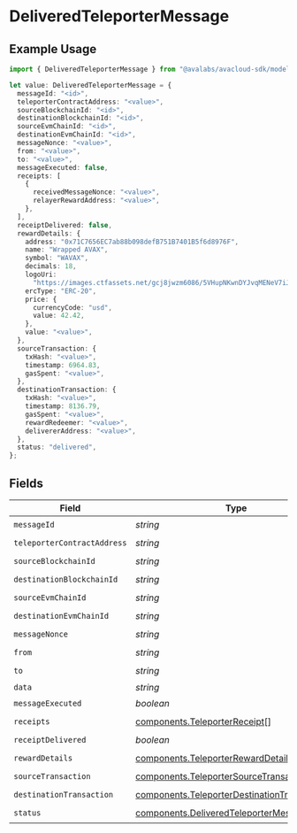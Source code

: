 # DeliveredTeleporterMessage

## Example Usage

```typescript
import { DeliveredTeleporterMessage } from "@avalabs/avacloud-sdk/models/components";

let value: DeliveredTeleporterMessage = {
  messageId: "<id>",
  teleporterContractAddress: "<value>",
  sourceBlockchainId: "<id>",
  destinationBlockchainId: "<id>",
  sourceEvmChainId: "<id>",
  destinationEvmChainId: "<id>",
  messageNonce: "<value>",
  from: "<value>",
  to: "<value>",
  messageExecuted: false,
  receipts: [
    {
      receivedMessageNonce: "<value>",
      relayerRewardAddress: "<value>",
    },
  ],
  receiptDelivered: false,
  rewardDetails: {
    address: "0x71C7656EC7ab88b098defB751B7401B5f6d8976F",
    name: "Wrapped AVAX",
    symbol: "WAVAX",
    decimals: 18,
    logoUri:
      "https://images.ctfassets.net/gcj8jwzm6086/5VHupNKwnDYJvqMENeV7iJ/fdd6326b7a82c8388e4ee9d4be7062d4/avalanche-avax-logo.svg",
    ercType: "ERC-20",
    price: {
      currencyCode: "usd",
      value: 42.42,
    },
    value: "<value>",
  },
  sourceTransaction: {
    txHash: "<value>",
    timestamp: 6964.83,
    gasSpent: "<value>",
  },
  destinationTransaction: {
    txHash: "<value>",
    timestamp: 8136.79,
    gasSpent: "<value>",
    rewardRedeemer: "<value>",
    delivererAddress: "<value>",
  },
  status: "delivered",
};
```

## Fields

| Field                                                                                                      | Type                                                                                                       | Required                                                                                                   | Description                                                                                                |
| ---------------------------------------------------------------------------------------------------------- | ---------------------------------------------------------------------------------------------------------- | ---------------------------------------------------------------------------------------------------------- | ---------------------------------------------------------------------------------------------------------- |
| `messageId`                                                                                                | *string*                                                                                                   | :heavy_check_mark:                                                                                         | N/A                                                                                                        |
| `teleporterContractAddress`                                                                                | *string*                                                                                                   | :heavy_check_mark:                                                                                         | N/A                                                                                                        |
| `sourceBlockchainId`                                                                                       | *string*                                                                                                   | :heavy_check_mark:                                                                                         | N/A                                                                                                        |
| `destinationBlockchainId`                                                                                  | *string*                                                                                                   | :heavy_check_mark:                                                                                         | N/A                                                                                                        |
| `sourceEvmChainId`                                                                                         | *string*                                                                                                   | :heavy_check_mark:                                                                                         | N/A                                                                                                        |
| `destinationEvmChainId`                                                                                    | *string*                                                                                                   | :heavy_check_mark:                                                                                         | N/A                                                                                                        |
| `messageNonce`                                                                                             | *string*                                                                                                   | :heavy_check_mark:                                                                                         | N/A                                                                                                        |
| `from`                                                                                                     | *string*                                                                                                   | :heavy_check_mark:                                                                                         | N/A                                                                                                        |
| `to`                                                                                                       | *string*                                                                                                   | :heavy_check_mark:                                                                                         | N/A                                                                                                        |
| `data`                                                                                                     | *string*                                                                                                   | :heavy_minus_sign:                                                                                         | N/A                                                                                                        |
| `messageExecuted`                                                                                          | *boolean*                                                                                                  | :heavy_check_mark:                                                                                         | N/A                                                                                                        |
| `receipts`                                                                                                 | [components.TeleporterReceipt](../../models/components/teleporterreceipt.md)[]                             | :heavy_check_mark:                                                                                         | N/A                                                                                                        |
| `receiptDelivered`                                                                                         | *boolean*                                                                                                  | :heavy_check_mark:                                                                                         | N/A                                                                                                        |
| `rewardDetails`                                                                                            | [components.TeleporterRewardDetails](../../models/components/teleporterrewarddetails.md)                   | :heavy_check_mark:                                                                                         | N/A                                                                                                        |
| `sourceTransaction`                                                                                        | [components.TeleporterSourceTransaction](../../models/components/teleportersourcetransaction.md)           | :heavy_check_mark:                                                                                         | N/A                                                                                                        |
| `destinationTransaction`                                                                                   | [components.TeleporterDestinationTransaction](../../models/components/teleporterdestinationtransaction.md) | :heavy_check_mark:                                                                                         | N/A                                                                                                        |
| `status`                                                                                                   | [components.DeliveredTeleporterMessageStatus](../../models/components/deliveredteleportermessagestatus.md) | :heavy_check_mark:                                                                                         | N/A                                                                                                        |
